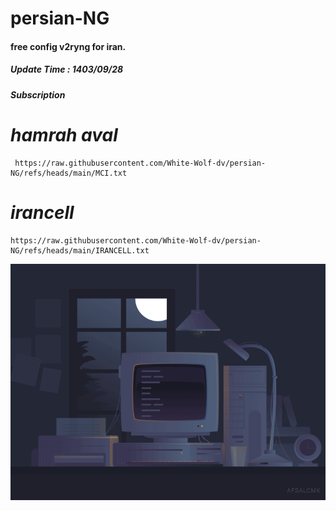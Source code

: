 # persian-NG

#### free config v2ryng for iran.


<h5>Update Time : 1403/09/28 </h5>

##### Subscription

  # *****hamrah aval*****

     https://raw.githubusercontent.com/White-Wolf-dv/persian-NG/refs/heads/main/MCI.txt

# *****irancell*****

    https://raw.githubusercontent.com/White-Wolf-dv/persian-NG/refs/heads/main/IRANCELL.txt

<p align="center">
<img  src="https://github.com/White-Wolf-dv/White-Wolf-dv/blob/main/5.gif">
</p>
